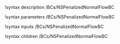 !syntax description /BCs/NSPenalizedNormalFlowBC

!syntax parameters /BCs/NSPenalizedNormalFlowBC

!syntax inputs /BCs/NSPenalizedNormalFlowBC

!syntax children /BCs/NSPenalizedNormalFlowBC
